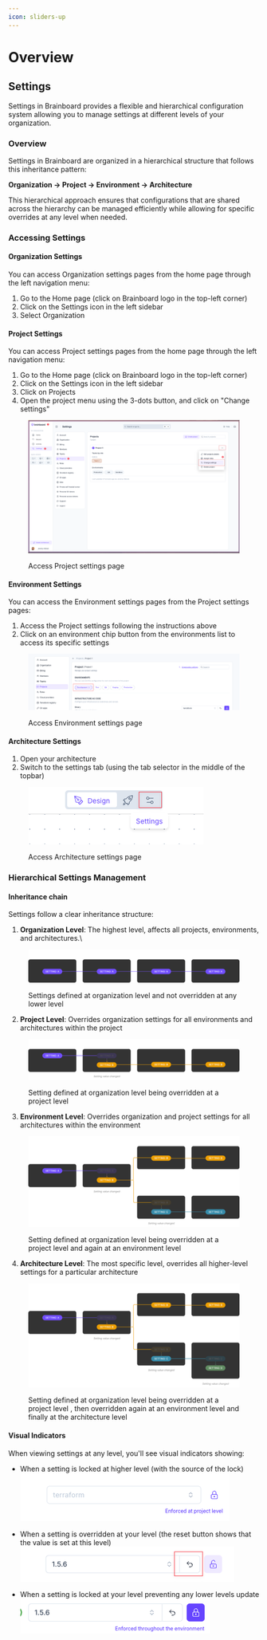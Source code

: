 ```yaml
---
icon: sliders-up
---
```


# Overview

## Settings

Settings in Brainboard provides a flexible and hierarchical configuration system allowing you to manage settings at different levels of your organization.&#x20;



### Overview

Settings in Brainboard are organized in a hierarchical structure that follows this inheritance pattern:

**Organization → Project → Environment → Architecture**

This hierarchical approach ensures that configurations that are shared across the hierarchy can be managed efficiently while allowing for specific overrides at any level when needed.

### Accessing Settings

#### Organization Settings

You can access Organization settings pages from the home page through the left navigation menu:

1. Go to the Home page (click on Brainboard logo in the top-left corner)
2. Click on the Settings icon in the left sidebar
3. Select Organization

#### Project Settings

You can access Project settings pages from the home page through the left navigation menu:

1. Go to the Home page (click on Brainboard logo in the top-left corner)
2. Click on the Settings icon in the left sidebar
3. Click on Projects
4. Open the project menu using the 3-dots button, and click on "Change settings"

<figure><img src="../.gitbook/assets/kayYgWIBhuPw4xhU.png" alt=""><figcaption><p>Access Project settings page</p></figcaption></figure>

#### Environment Settings

You can access the Environment settings pages from the Project settings pages:

1. Access the Project settings following the instructions above
2. Click on an environment chip button from the environments list to access its specific settings

<figure><img src="../.gitbook/assets/9vW5CC03EnDbKyFD.png" alt=""><figcaption><p>Access Environment settings page</p></figcaption></figure>

#### Architecture Settings

1. Open your architecture
2. Switch to the settings tab (using the tab selector in the middle of the topbar)

<figure><img src="../.gitbook/assets/Uzbevowr12PkjjQr.png" alt=""><figcaption><p>Access Architecture settings page</p></figcaption></figure>

### Hierarchical Settings Management

#### Inheritance chain

Settings follow a clear inheritance structure:

1. **Organization Level**: The highest level, affects all projects, environments, and architectures.\


<figure><img src="../.gitbook/assets/Frame 15842.png" alt=""><figcaption><p>Settings defined at organization level and not overridden at any lower level</p></figcaption></figure>

2. **Project Level**: Overrides organization settings for all environments and architectures within the project

<figure><img src="../.gitbook/assets/Frame 15852.png" alt=""><figcaption><p>Setting defined at organization level being overridden at a project level</p></figcaption></figure>

3. **Environment Level**: Overrides organization and project settings for all architectures within the environment

<figure><img src="../.gitbook/assets/Frame 1586.png" alt=""><figcaption><p>Setting defined at organization level being overridden at a project level and again at an environment level</p></figcaption></figure>

4. **Architecture Level**: The most specific level, overrides all higher-level settings for a particular architecture

<figure><img src="../.gitbook/assets/Frame 1587.png" alt=""><figcaption><p>Setting defined at organization level being overridden at a project level , then overridden again at an environment level and finally at the architecture level</p></figcaption></figure>



#### Visual Indicators

When viewing settings at any level, you'll see visual indicators showing:

* When a setting is locked at higher level (with the source of the lock)<img src="../.gitbook/assets/MNBibjceepNHm2Wy.png" alt="" data-size="original">



* When a setting is overridden at your level (the reset button shows that the value is set at this level)\
  <img src="../.gitbook/assets/5K12h7jcqJBJapJq.png" alt="" data-size="original">



* When a setting is locked at your level preventing any lower levels update\
  <img src="../.gitbook/assets/El4jJlfq2AfQbZQG.png" alt="" data-size="original">
